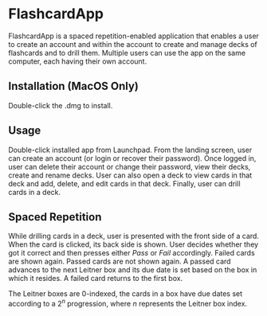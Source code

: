 # FlashcardApp

FlashcardApp is a spaced repetition-enabled application that enables a user to create an account and within the account to create and manage decks of flashcards and to drill them. Multiple users can use the app on the same computer, each having their own account.

## Installation (MacOS Only)

Double-click the .dmg to install.

## Usage

Double-click installed app from Launchpad. From the landing screen, user can create an account (or login or recover their password).
Once logged in, user can delete their account or change their password, view their decks, create and rename decks.
User can also open a deck to view cards in that deck and add, delete, and edit cards in that deck. Finally, user can drill cards in a deck.

## Spaced Repetition

While drilling cards in a deck, user is presented with the front side of a card. When the card is clicked, its back side is shown. User decides whether they got it correct and then presses either *Pass* or *Fail* accordingly. Failed cards are shown again. Passed cards are not shown again. A passed card advances to the next Leitner box and its due date is set based on the box in which it resides. A failed card returns to the first box.

The Leitner boxes are 0-indexed, the cards in a box have due dates set according to a $2^n$ progression, where *n* represents the Leitner box index.



